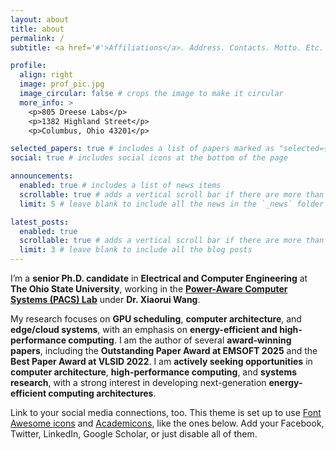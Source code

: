 ```yaml
---
layout: about
title: about
permalink: /
subtitle: <a href='#'>Affiliations</a>. Address. Contacts. Motto. Etc.

profile:
  align: right
  image: prof_pic.jpg
  image_circular: false # crops the image to make it circular
  more_info: >
    <p>805 Dreese Labs</p>
    <p>1382 Highland Street</p>
    <p>Columbus, Ohio 43201</p>

selected_papers: true # includes a list of papers marked as "selected={true}"
social: true # includes social icons at the bottom of the page

announcements:
  enabled: true # includes a list of news items
  scrollable: true # adds a vertical scroll bar if there are more than 3 news items
  limit: 5 # leave blank to include all the news in the `_news` folder

latest_posts:
  enabled: true
  scrollable: true # adds a vertical scroll bar if there are more than 3 new posts items
  limit: 3 # leave blank to include all the blog posts
---
```


I’m a **senior Ph.D. candidate** in **Electrical and Computer Engineering** at **The Ohio State University**, working in the [**Power-Aware Computer Systems (PACS) Lab**](https://u.osu.edu/pacs/) under **Dr. Xiaorui Wang**.

My research focuses on **GPU scheduling**, **computer architecture**, and **edge/cloud systems**, with an emphasis on **energy-efficient and high-performance computing**. I am the author of several **award-winning papers**, including the **Outstanding Paper Award at EMSOFT 2025** and the **Best Paper Award at VLSID 2022**. I am **actively seeking opportunities** in **computer architecture**, **high-performance computing**, and **systems research**, with a strong interest in developing next-generation **energy-efficient computing architectures**.

Link to your social media connections, too. This theme is set up to use [Font Awesome icons](https://fontawesome.com/) and [Academicons](https://jpswalsh.github.io/academicons/), like the ones below. Add your Facebook, Twitter, LinkedIn, Google Scholar, or just disable all of them.
